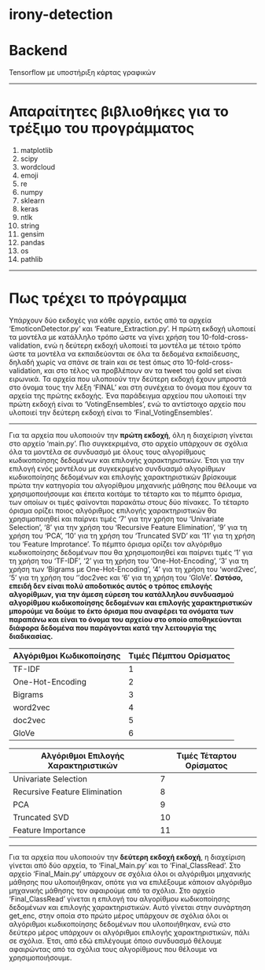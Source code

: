 # irony-detection
# Backend
Tensorflow με υποστήριξη κάρτας γραφικών

----------------------------------------------------------------------------------------------------------------------------------------

# Απαραίτητες βιβλιοθήκες για το τρέξιμο του προγράμματος
1. matplotlib 
1. scipy 
1. wordcloud
1. emoji
1. re
1. numpy
1. sklearn
1. keras
1. ntlk
1. string
1. gensim
1. pandas
1. os
1. pathlib

----------------------------------------------------------------------------------------------------------------------------------------

# Πως τρέχει το πρόγραμμα
  Υπάρχουν δύο εκδοχές για κάθε αρχείο, εκτός από τα αρχεία ‘EmoticonDetector.py’ και ‘Feature_Extraction.py’. Η πρώτη εκδοχή υλοποιεί τα μοντέλα με κατάλληλο τρόπο  ώστε να γίνει χρήση του 10-fold-cross-validation, ενώ η δεύτερη εκδοχή υλοποιεί τα μοντέλα με τέτοιο τρόπο ώστε τα μοντέλα να εκπαιδεύονται σε όλα τα δεδομένα εκπαίδευσης, δηλαδή χωρίς να σπάνε σε train και σε test όπως στο 10-fold-cross-validation, και στο τέλος να προβλέπουν αν τα tweet του gold set είναι ειρωνικά. Τα αρχεία που υλοποιούν την δεύτερη εκδοχή έχουν μπροστά στο όνομα τους την λέξη ‘FINAL’ και στη συνέχεια το όνομα που έχουν τα αρχεία της πρώτης εκδοχής. Ένα παράδειγμα αρχείου που υλοποιεί την πρώτη εκδοχή είναι το ‘VotingEnsembles’, ενώ το αντίστοιχο αρχείο που υλοποιεί την δεύτερη εκδοχή είναι το ‘Final_VotingEnsembles’.
  
----------------------------------------------------------------------------------------------------------------------------------------

  Για τα αρχεία που υλοποιούν την **πρώτη εκδοχή**, όλη η διαχείριση γίνεται στο αρχείο ‘main.py’. Πιο συγκεκριμένα, στο αρχείο υπάρχουν σε σχόλια όλα τα μοντέλα σε συνδυασμό με όλους τους αλγορίθμους κωδικοποίησης δεδομένων και επιλογής χαρακτηριστικών. Έτσι για την επιλογή ενός μοντέλου με συγκεκριμένο συνδυασμό αλγορίθμων κωδικοποίησης δεδομένων και επιλογής χαρακτηριστικών βρίσκουμε πρώτα την κατηγορία του αλγορίθμου μηχανικής μάθησης που θέλουμε να χρησιμοποιήσουμε και έπειτα κοιτάμε το τέταρτο και το πέμπτο όρισμα, των οποίων οι τιμές φαίνονται παρακάτω στους δύο πίνακες. Το τέταρτο όρισμα ορίζει ποιος αλγόριθμος επιλογής χαρακτηριστικών θα χρησιμοποιηθεί και παίρνει τιμές ‘7’ για την χρήση του ‘Univariate Selection’, ‘8’ για την χρήση του ‘Recursive Feature Elimination’, ‘9’ για τη χρήση του ‘PCA’, ‘10’ για τη χρήση του ‘Truncated SVD’ και ‘11’ για τη χρήση του ‘Feature Improtance’. Το πέμπτο όρισμα ορίζει τον αλγόριθμο κωδικοποίησης δεδομένων που θα χρησιμοποιηθεί και παίρνει τιμές ‘1’ για τη χρήση του ‘TF-IDF’, ‘2’ για τη χρήση του ‘One-Hot-Encoding’, ‘3’ για τη χρήση των ‘Bigrams με One-Hot-Encoding’, ‘4’ για τη χρήση του ‘word2vec’, ‘5’ για τη χρήση του ‘’doc2vec και ‘6’ για τη χρήση του ‘GloVe’. **Ωστόσο, επειδή δεν είναι πολύ αποδοτικός αυτός ο τρόπος επιλογής αλγορίθμων, για την άμεση εύρεση του κατάλληλου συνδυασμού αλγορίθμου κωδικοποίησης δεδομένων και επιλογής χαρακτηριστικών μπορούμε να δούμε το έκτο όρισμα που αναφέρει τα ονόματα των παραπάνω και είναι το όνομα του αρχείου στο οποίο αποθηκεύονται διάφορα δεδομένα που παράγονται κατά την λειτουργία της διαδικασίας.**
  

Αλγόριθμοι Κωδικοποίησης | Τιμές Πέμπτου Ορίσματος 
------------------------ | ----------------------- 
TF-IDF  |  1 
One-Hot-Encoding  |  2 
Bigrams  |  3 
word2vec  |  4 
doc2vec  |  5
GloVe  |  6


Αλγόριθμοι Επιλογής Χαρακτηριστικών | Τιμές Τέταρτου Ορίσματος  
----------------------------------- | ------------------------
Univariate Selection| 7
Recursive Feature Elimination | 8  
PCA | 9  
Truncated SVD | 10
Feature Importance | 11  

----------------------------------------------------------------------------------------------------------------------------------------

  Για τα αρχεία που υλοποιούν την **δεύτερη εκδοχή εκδοχή**, η διαχείριση γίνεται από δύο αρχεία, το ‘Final_Main.py’ και το ‘Final_ClassRead’. Στο αρχείο ‘Final_Main.py’ υπάρχουν σε σχόλια όλοι οι αλγόριθμοι μηχανικής μάθησης που υλοποιήθηκαν, οπότε για να επιλέξουμε κάποιον αλγόριθμο μηχανικής μάθησης τον αφαιρούμε από τα σχόλια. Στο αρχείο ‘Final_ClassRead’ γίνεται η επιλογή του αλγορίθμου κωδικοποίησης δεδομένων και επιλογής χαρακτηριστικών. Αυτό γίνεται στην συνάρτηση get_enc, στην οποία στο πρώτο μέρος υπάρχουν σε σχόλια όλοι οι αλγόριθμοι κωδικοποίησης δεδομένων που υλοποιήθηκαν, ενώ στο δεύτερο μέρος υπάρχουν οι αλγόριθμοι επιλογής χαρακτηριστικών, πάλι σε σχόλια. Έτσι, από εδώ επιλέγουμε όποιο συνδυασμό θέλουμε αφαιρώντας από τα σχόλια τους αλγορίθμους που θέλουμε να χρησιμοποιήσουμε.
